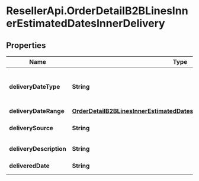 # ResellerApi.OrderDetailB2BLinesInnerEstimatedDatesInnerDelivery

## Properties

Name | Type | Description | Notes
------------ | ------------- | ------------- | -------------
**deliveryDateType** | **String** | Date type. Example Single or multiple dates. | [optional] 
**deliveryDateRange** | [**OrderDetailB2BLinesInnerEstimatedDatesInnerDeliveryDeliveryDateRange**](OrderDetailB2BLinesInnerEstimatedDatesInnerDeliveryDeliveryDateRange.md) |  | [optional] 
**deliverySource** | **String** | Source of the delivery. | [optional] 
**deliveryDescription** | **String** | Delivery description. | [optional] 
**deliveredDate** | **String** | Delivery date. | [optional] 


